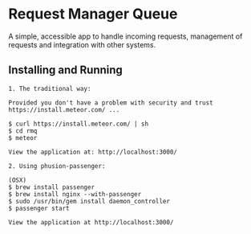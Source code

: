 # Request Manager Queue #

A simple, accessible app to handle incoming requests, 
management of requests and integration with other systems.

## Installing and Running ##

	1. The traditional way:

	Provided you don't have a problem with security and trust https://install.meteor.com/ ...

	$ curl https://install.meteor.com/ | sh
	$ cd rmq
	$ meteor

	View the application at: http://localhost:3000/

	2. Using phusion-passenger:

	(OSX)
	$ brew install passenger
	$ brew install nginx --with-passenger
	$ sudo /usr/bin/gem install daemon_controller
	$ passenger start

	View the application at http://localhost:3000/
